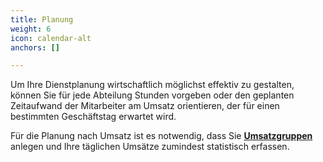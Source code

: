 ```yaml
---
title: Planung
weight: 6
icon: calendar-alt
anchors: []

---
```

Um Ihre Dienstplanung wirtschaftlich möglichst effektiv zu gestalten, können Sie für jede Abteilung Stunden vorgeben oder den geplanten Zeitaufwand der Mitarbeiter am Umsatz orientieren, der für einen bestimmten Geschäftstag erwartet wird.

Für die Planung nach Umsatz ist es notwendig, dass Sie [**Umsatzgruppen** ](/hilfe/handbuch/umsaetze/umsatzgruppen/#anlegen-von-umsatzgruppen)anlegen und Ihre täglichen Umsätze zumindest statistisch erfassen.